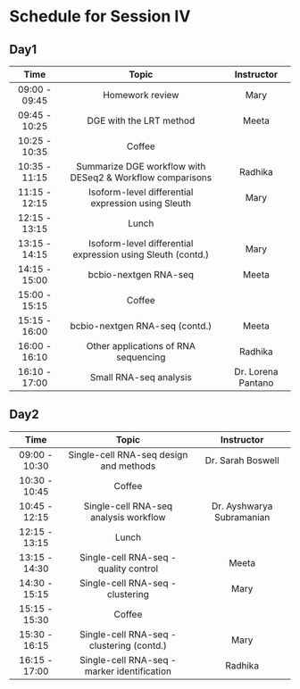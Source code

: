 # Schedule for Session IV

## Day1

| Time |  Topic  | Instructor |
|:-----------:|:----------:|:--------:|
| 09:00 - 09:45 | Homework review | Mary |
| 09:45 - 10:25 | DGE with the LRT method | Meeta |
| 10:25 - 10:35 | Coffee | |
| 10:35 - 11:15 | Summarize DGE workflow with DESeq2 & Workflow comparisons | Radhika |
| 11:15 - 12:15 | Isoform-level differential expression using Sleuth | Mary |
| 12:15 - 13:15 | Lunch | |
| 13:15 - 14:15 | Isoform-level differential expression using Sleuth (contd.) | Mary |
| 14:15 - 15:00 | bcbio-nextgen RNA-seq | Meeta |
| 15:00 - 15:15 | Coffee |  |
| 15:15 - 16:00 | bcbio-nextgen RNA-seq (contd.) | Meeta |
| 16:00 - 16:10 | Other applications of RNA sequencing  | Radhika |
| 16:10 - 17:00 | Small RNA-seq analysis | Dr. Lorena Pantano |

## Day2

| Time |  Topic  | Instructor |
|:-----------:|:----------:|:--------:|
| 09:00 - 10:30 | Single-cell RNA-seq design and methods | Dr. Sarah Boswell |
| 10:30 - 10:45 | Coffee | |
| 10:45 - 12:15 | Single-cell RNA-seq analysis workflow | Dr. Ayshwarya Subramanian |
| 12:15 - 13:15 | Lunch | |
| 13:15 - 14:30 | Single-cell RNA-seq - quality control  | Meeta |
| 14:30 - 15:15 | Single-cell RNA-seq - clustering  | Mary |
| 15:15 - 15:30 | Coffee | |
| 15:30 - 16:15 | Single-cell RNA-seq - clustering (contd.)  | Mary |
| 16:15 - 17:00 | Single-cell RNA-seq - marker identification | Radhika |

